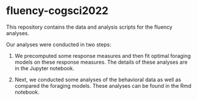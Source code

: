 # fluency-cogsci2022

This repository contains the data and analysis scripts for the fluency analyses.

Our analyses were conducted in two steps:

1. We precomputed some response measures and then fit optimal foraging models on these response measures. The details of these analyses are in the Jupyter notebook.

2. Next, we conducted some analyses of the behavioral data as well as compared the foraging models. These analyses can be found in the Rmd notebook.